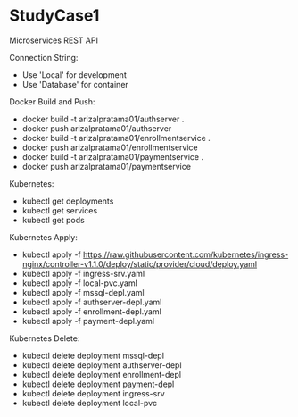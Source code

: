 # StudyCase1
Microservices REST API

Connection String:
- Use 'Local' for development
- Use 'Database' for container

Docker Build and Push:
- docker build -t arizalpratama01/authserver .
- docker push arizalpratama01/authserver
- docker build -t arizalpratama01/enrollmentservice .
- docker push arizalpratama01/enrollmentservice
- docker build -t arizalpratama01/paymentservice .
- docker push arizalpratama01/paymentservice

Kubernetes:
- kubectl get deployments
- kubectl get services
- kubectl get pods

Kubernetes Apply:
- kubectl apply -f https://raw.githubusercontent.com/kubernetes/ingress-nginx/controller-v1.1.0/deploy/static/provider/cloud/deploy.yaml
- kubectl apply -f ingress-srv.yaml
- kubectl apply -f local-pvc.yaml
- kubectl apply -f mssql-depl.yaml
- kubectl apply -f authserver-depl.yaml
- kubectl apply -f enrollment-depl.yaml
- kubectl apply -f payment-depl.yaml


Kubernetes Delete:
- kubectl delete deployment mssql-depl
- kubectl delete deployment authserver-depl
- kubectl delete deployment enrollment-depl
- kubectl delete deployment payment-depl
- kubectl delete deployment ingress-srv
- kubectl delete deployment local-pvc

